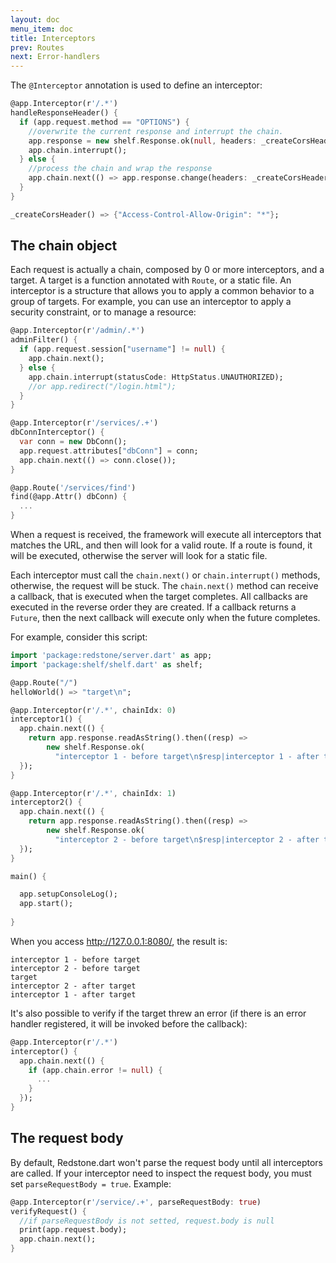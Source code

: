 ```yaml
---
layout: doc
menu_item: doc
title: Interceptors
prev: Routes
next: Error-handlers
---
```

The `@Interceptor` annotation is used to define an interceptor:

```dart
@app.Interceptor(r'/.*')
handleResponseHeader() {
  if (app.request.method == "OPTIONS") {
    //overwrite the current response and interrupt the chain.
    app.response = new shelf.Response.ok(null, headers: _createCorsHeader());
    app.chain.interrupt();
  } else {
    //process the chain and wrap the response
    app.chain.next(() => app.response.change(headers: _createCorsHeader()));
  }
}

_createCorsHeader() => {"Access-Control-Allow-Origin": "*"};
```

## The chain object

Each request is actually a chain, composed by 0 or more interceptors, and a target. A target is a function annotated with `Route`, or a static file. An interceptor is a structure that allows you to apply a common behavior to a group of targets. For example, you can use an interceptor to apply a security constraint, or to manage a resource:

```dart
@app.Interceptor(r'/admin/.*')
adminFilter() {
  if (app.request.session["username"] != null) {
    app.chain.next();
  } else {
    app.chain.interrupt(statusCode: HttpStatus.UNAUTHORIZED);
    //or app.redirect("/login.html");
  }
}
```

```dart
@app.Interceptor(r'/services/.+')
dbConnInterceptor() {
  var conn = new DbConn();
  app.request.attributes["dbConn"] = conn;
  app.chain.next(() => conn.close());
}

@app.Route('/services/find')
find(@app.Attr() dbConn) {
  ...
}
```

When a request is received, the framework will execute all interceptors that matches the URL, and then will look for a valid route. If a route is found, it will be executed, otherwise the server will look for a static file.

Each interceptor must call the `chain.next()` or `chain.interrupt()` methods, otherwise, the request will be stuck. The `chain.next()` method can receive a callback, that is executed when the target completes. All callbacks are executed in the reverse order they are created. If a callback returns a `Future`, then the next callback will execute only when the future completes.

For example, consider this script:

```dart
import 'package:redstone/server.dart' as app;
import 'package:shelf/shelf.dart' as shelf;

@app.Route("/")
helloWorld() => "target\n";

@app.Interceptor(r'/.*', chainIdx: 0)
interceptor1() {
  app.chain.next(() {
    return app.response.readAsString().then((resp) =>
        new shelf.Response.ok(
          "interceptor 1 - before target\n$resp|interceptor 1 - after target\n"));
  });
}

@app.Interceptor(r'/.*', chainIdx: 1)
interceptor2() {
  app.chain.next(() {
    return app.response.readAsString().then((resp) =>
        new shelf.Response.ok(
          "interceptor 2 - before target\n$resp|interceptor 2 - after target\n"));
  });
}

main() {

  app.setupConsoleLog();
  app.start();
  
}
```

When you access http://127.0.0.1:8080/, the result is:

```
interceptor 1 - before target
interceptor 2 - before target
target
interceptor 2 - after target
interceptor 1 - after target
```

It's also possible to verify if the target threw an error (if there is an error handler registered, it will be invoked before the callback):

```dart
@app.Interceptor(r'/.*')
interceptor() {
  app.chain.next(() {
    if (app.chain.error != null) {
      ...
    }
  });
}
```

## The request body

By default, Redstone.dart won't parse the request body until all interceptors are called. If your interceptor need to inspect the request body, you must set `parseRequestBody = true`. Example:

```dart
@app.Interceptor(r'/service/.+', parseRequestBody: true)
verifyRequest() {
  //if parseRequestBody is not setted, request.body is null
  print(app.request.body);
  app.chain.next();
}

```
